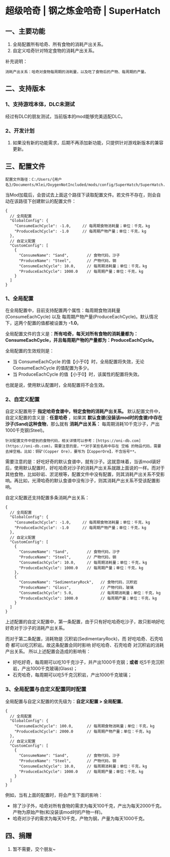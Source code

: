 # 超级哈奇 | 钢之炼金哈奇 | SuperHatch

## 一、主要功能

1. 全局配置所有哈奇、所有食物的消耗产出关系。
2. 自定义哈奇针对特定食物的消耗产出关系。

补充说明：

    消耗产出关系：哈奇对食物每周期的消耗量，以及吃了食物后的产物、每周期的产量。

## 二、支持版本

### 1、支持游戏本体，DLC未测试

经过有DLC的朋友测试，当前版本的mod能够完美适配DLC。

### 2、开发计划

1. 如果没有新的功能需求，后期不再添加新功能，只提供针对游戏新版本的兼容更新。

## 三、配置文件

    配置文件路径：C:/Users/{用户名}/Documents/Klei/OxygenNotIncluded/mods/config/SuperHatch/SuperHatch.json

当Mod加载后，会尝试去上面这个路径下读取配置文件。若文件不存在，则会自动在该路径下创建默认的配置文件：

```jsonc
{
  // 全局配置
  "GlobalConfig": {
    "ConsumeEachCycle": -1.0,     // 每周期食物消耗量；单位：千克，kg
    "ProduceEachCycle": -1.0      // 每周期产物产量；单位：千克，kg
  },
  // 自定义配置
  "CustomConfig": [
    {
      "ConsumeName": "Sand",        // 食物代码，沙子
      "ProduceName": "Steel",       // 产物代码，钢
      "ConsumeEachCycle": 10.0,     // 每周期消耗量；单位：千克，kg
      "ProduceEachCycle": 1000.0    // 每周期产量；单位：千克，kg
    }
  ]
}
```

### 1、全局配置

在全局配置中，目前支持配置两个属性：每周期食物消耗量(ConsumeEachCycle) 以及 每周期产物产量(ProduceEachCycle)。默认情况下，这两个配置的值都被设置为 **-1.0**。

全局配置文件的含义是：**所有哈奇，每天对所有食物的消耗量都为：ConsumeEachCycle，并且每周期产物的产量都为：ProduceEachCycle。**

全局配置的生效规则是：

* 当 ConsumeEachCycle 的值【小于0】时，全局配置将失效，无论 ConsumeEachCycle 的值配置为多少。
* 当 ProduceEachCycle 的值【小于0】时，该属性的配置将失效。

也就是说，使用默认配置时，全局配置将不会生效。

### 2、自定义配置

自定义配置用于 **指定哈奇食谱中，特定食物的消耗产出关系。** 默认配置文件中，自定义配置的含义是：**任意哈奇** ，如果其 **默认食谱(没装该mod时的食谱)中存在沙子(Sand)这种食物**，那么就有 **消耗产出关系：** 每周期消耗10千克沙子，产出1000千克钢(Steel)。

    针对配置文件中提到的食物代码，相关详情可以参考：[https://oni-db.com](https://oni-db.com)。需要注意的是，**对于某些名称中存在 空格 的物品代码，需要去掉空格。比如：铜矿(Copper Ore)，要写为【CopperOre】，不含括号**。

需要注意的是：好吃好奇的默认食谱中，就有沙子。这就意味着，当该mod装好后，使用默认配置时，好吃哈奇对沙子的消耗产出关系就跟上面说的一样。而对于其他食物，比如砂岩、淤泥根等，配置文件中没有配置，则其消耗产出关系不受影响。再比如，光滑哈奇的默认食谱中没有沙子，则其消耗产出关系不受该配置影响。

自定义配置还支持配置多条消耗产出关系：

```jsonc
{
  // 全局配置
  "GlobalConfig": {
    "ConsumeEachCycle": -1.0,     // 每周期食物消耗量；单位：千克，kg
    "ProduceEachCycle": -1.0      // 每周期产物产量；单位：千克，kg
  },
  // 自定义配置
  "CustomConfig": [
    {
      "ConsumeName": "Sand",        // 食物代码，沙子
      "ProduceName": "Steel",       // 产物代码，钢
      "ConsumeEachCycle": 10.0,     // 每周期消耗量；单位：千克，kg
      "ProduceEachCycle": 1000.0    // 每周期产量；单位：千克，kg
    },
    {
      "ConsumeName": "SedimentaryRock",   // 食物代码，沉积岩
      "ProduceName": "Glass",             // 产物代码，玻璃
      "ConsumeEachCycle": 5.0,            // 每周期消耗量；单位：千克，kg
      "ProduceEachCycle": 1000.0          // 每周期产量；单位：千克，kg
    }
  ]
}
```
上述配置的自定义配置中，第一条配置，由于只有好吃哈奇吃沙子，故只影响好吃好奇对于沙子的消耗产出关系。

而对于第二条配置，消耗物是 沉积岩(SedimentaryRock)，而 好吃哈奇、石壳哈奇 都可以吃沉积岩。故这条配置会同时影响 好吃哈奇、石壳哈奇 对沉积岩的消耗产出关系。
所以上述配置会造成的影响有：

* 好吃好奇，每周期可以吃10千克沙子，并产出1000千克钢；**或者** 吃5千克沉积岩，产出1000千克玻璃(Glass)；
* 石壳哈奇，每周期可以吃5千克沉积岩，产出1000千克玻璃；

### 3、全局配置与自定义配置同时配置

全局配置与自定义配置的优先级为：**自定义配置 > 全局配置**。

```jsonc
{
  // 全局配置
  "GlobalConfig": {
    "ConsumeEachCycle": 100.0,      // 每周期食物消耗量；单位：千克，kg
    "ProduceEachCycle": 2000.0      // 每周期产物产量；单位：千克，kg
  },
  // 自定义配置
  "CustomConfig": [
    {
      "ConsumeName": "Sand",        // 食物代码，沙子
      "ProduceName": "Steel",       // 产物代码，钢
      "ConsumeEachCycle": 10.0,     // 每周期消耗量；单位：千克，kg
      "ProduceEachCycle": 1000.0    // 每周期产量；单位：千克，kg
    }
  ]
}
```

例如，当有上面的配置时，将会产生下面的影响：

* 除了沙子外，哈奇对所有食物的需求为每天100千克，产出为每天2000千克。产物为原始产物(和没装该mod时的产物一样)。
* 哈奇对沙子的需求为每天10千克，产物为钢，产量为每天1000千克。

## 四、捐赠

1. 暂不需要，交个朋友~